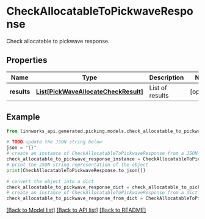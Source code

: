 # CheckAllocatableToPickwaveResponse

Check allocatable to pickwave response.

## Properties

Name | Type | Description | Notes
------------ | ------------- | ------------- | -------------
**results** | [**List[PickWaveAllocateCheckResult]**](PickWaveAllocateCheckResult.md) | List of results | [optional] 

## Example

```python
from linnworks_api.generated.picking.models.check_allocatable_to_pickwave_response import CheckAllocatableToPickwaveResponse

# TODO update the JSON string below
json = "{}"
# create an instance of CheckAllocatableToPickwaveResponse from a JSON string
check_allocatable_to_pickwave_response_instance = CheckAllocatableToPickwaveResponse.from_json(json)
# print the JSON string representation of the object
print(CheckAllocatableToPickwaveResponse.to_json())

# convert the object into a dict
check_allocatable_to_pickwave_response_dict = check_allocatable_to_pickwave_response_instance.to_dict()
# create an instance of CheckAllocatableToPickwaveResponse from a dict
check_allocatable_to_pickwave_response_from_dict = CheckAllocatableToPickwaveResponse.from_dict(check_allocatable_to_pickwave_response_dict)
```
[[Back to Model list]](../README.md#documentation-for-models) [[Back to API list]](../README.md#documentation-for-api-endpoints) [[Back to README]](../README.md)


